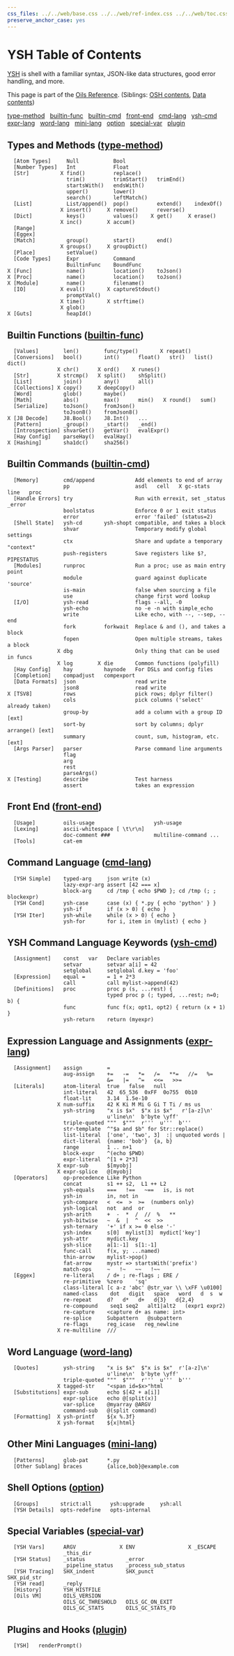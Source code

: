 ```yaml
---
css_files: ../../web/base.css ../../web/ref-index.css ../../web/toc.css
preserve_anchor_case: yes
---
```


YSH Table of Contents
=====================

[YSH]($xref) is shell with a familiar syntax, JSON-like data structures, good
error handling, and more.

This page is part of the [Oils Reference](index.html).  (Siblings: [OSH
contents](toc-osh.html), [Data contents](toc-data.html))

<div class="custom-toc">

[type-method](#type-method) &nbsp;
[builtin-func](#builtin-func) &nbsp;
[builtin-cmd](#builtin-cmd) &nbsp;
[front-end](#front-end) &nbsp;
[cmd-lang](#cmd-lang) &nbsp;
[ysh-cmd](#ysh-cmd) &nbsp;
[expr-lang](#expr-lang) &nbsp;
[word-lang](#word-lang) &nbsp;
[mini-lang](#mini-lang) &nbsp;
[option](#option) &nbsp;
[special-var](#special-var) &nbsp;
[plugin](#plugin)

</div>


<h2 id="type-method">
  Types and Methods (<a class="group-link" href="chap-type-method.html">type-method</a>)
</h2>

```chapter-links-type-method
  [Atom Types]     Null           Bool
  [Number Types]   Int            Float
  [Str]          X find()         replace()
                   trim()         trimStart()   trimEnd()
                   startsWith()   endsWith()
                   upper()        lower()
                   search()       leftMatch()
  [List]           List/append()  pop()         extend()    indexOf()
                 X insert()     X remove()      reverse()
  [Dict]           keys()         values()    X get()     X erase()
                 X inc()        X accum()
  [Range] 
  [Eggex] 
  [Match]          group()        start()       end()
                 X groups()     X groupDict()
  [Place]          setValue()
  [Code Types]     Expr           Command
                   BuiltinFunc    BoundFunc
X [Func]           name()         location()    toJson()
X [Proc]           name()         location()    toJson()
X [Module]         name()         filename()
  [IO]           X eval()       X captureStdout()
                   promptVal()
                 X time()       X strftime()
                 X glob()
X [Guts]           heapId()
```

<h2 id="builtin-func">
  Builtin Functions (<a class="group-link" href="chap-builtin-func.html">builtin-func</a>)
</h2>

```chapter-links-builtin-func
  [Values]        len()        func/type()       X repeat()
  [Conversions]   bool()       int()      float()   str()   list()   dict()
                X chr()      X ord()    X runes()
  [Str]         X strcmp()   X split()    shSplit()
  [List]          join()       any()      all()
  [Collections] X copy()     X deepCopy()
  [Word]          glob()       maybe()
  [Math]          abs()        max()      min()   X round()   sum()
  [Serialize]     toJson()     fromJson()
                  toJson8()    fromJson8()
X [J8 Decode]     J8.Bool()    J8.Int()   ...
  [Pattern]       _group()     _start()   _end()
  [Introspection] shvarGet()   getVar()   evalExpr()
  [Hay Config]    parseHay()   evalHay()
X [Hashing]       sha1dc()     sha256()
```

<!-- ideas
X [Codecs]        quoteUrl()   quoteHtml()   quoteSh()   quoteC()
                  quoteMake()   quoteNinja()
X [Wok]           _field()
-->

<h2 id="builtin-cmd">
  Builtin Commands (<a class="group-link" href="chap-builtin-cmd">builtin-cmd</a>)
</h2>

<!-- linkify_stop_col is 42 -->

```chapter-links-builtin-cmd_42
  [Memory]        cmd/append             Add elements to end of array
                  pp                     asdl   cell   X gc-stats   line   proc
  [Handle Errors] try                    Run with errexit, set _status _error
                  boolstatus             Enforce 0 or 1 exit status
                  error                  error 'failed' (status=2)
  [Shell State]   ysh-cd       ysh-shopt compatible, and takes a block
                  shvar                  Temporary modify global settings
                  ctx                    Share and update a temporary "context"
                  push-registers         Save registers like $?, PIPESTATUS
  [Modules]       runproc                Run a proc; use as main entry point
                  module                 guard against duplicate 'source'
                  is-main                false when sourcing a file
                  use                    change first word lookup
  [I/O]           ysh-read               flags --all, -0
                  ysh-echo               no -e -n with simple_echo
                  write                  Like echo, with --, --sep, --end
                  fork         forkwait  Replace & and (), and takes a block
                  fopen                  Open multiple streams, takes a block
                X dbg                    Only thing that can be used in funcs
                X log        X die       Common functions (polyfill)
  [Hay Config]    hay          haynode   For DSLs and config files
  [Completion]    compadjust   compexport
  [Data Formats]  json                   read write
                  json8                  read write
X [TSV8]          rows                   pick rows; dplyr filter()
                  cols                   pick columns ('select' already taken)
                  group-by               add a column with a group ID [ext]
                  sort-by                sort by columns; dplyr arrange() [ext]
                  summary                count, sum, histogram, etc. [ext]
  [Args Parser]   parser                 Parse command line arguments
                  flag
                  arg
                  rest
                  parseArgs()
X [Testing]       describe               Test harness
                  assert                 takes an expression
```

<!--
Naming ideas:

X [External Lang] BEGIN   END   when (awk)
                  rule (make)   each (xargs)   fs (find)
-->

<h2 id="front-end">
  Front End (<a class="group-link" href="chap-front-end.html">front-end</a>)
</h2>

```chapter-links-front-end
  [Usage]         oils-usage                   ysh-usage
  [Lexing]        ascii-whitespace [ \t\r\n]
                  doc-comment ###              multiline-command ...
  [Tools]         cat-em
```

<h2 id="cmd-lang">
  Command Language (<a class="group-link" href="chap-cmd-lang.html">cmd-lang</a>)
</h2>

<!-- linkify_stop_col is 33 -->

```chapter-links-cmd-lang_33
  [YSH Simple]    typed-arg     json write (x)
                  lazy-expr-arg assert [42 === x]
                  block-arg     cd /tmp { echo $PWD }; cd /tmp (; ; blockexpr)
  [YSH Cond]      ysh-case      case (x) { *.py { echo 'python' } }
                  ysh-if        if (x > 0) { echo }
  [YSH Iter]      ysh-while     while (x > 0) { echo }
                  ysh-for       for i, item in (mylist) { echo }
```

<h2 id="ysh-cmd">
  YSH Command Language Keywords (<a class="group-link" href="chap-ysh-cmd.html">ysh-cmd</a>)
</h2>

```chapter-links-ysh-cmd_33
  [Assignment]    const   var   Declare variables
                  setvar        setvar a[i] = 42
                  setglobal     setglobal d.key = 'foo'
  [Expression]    equal =       = 1 + 2*3
                  call          call mylist->append(42)
  [Definitions]   proc          proc p (s, ...rest) {
                                typed proc p (; typed, ...rest; n=0; b) {
                  func          func f(x; opt1, opt2) { return (x + 1) }
                  ysh-return    return (myexpr)
```

<h2 id="expr-lang">
  Expression Language and Assignments (<a class="group-link" href="chap-expr-lang.html">expr-lang</a>)
</h2>

<!-- linkify_stop_col is 33 -->

```chapter-links-expr-lang_33
  [Assignment]    assign        =
                  aug-assign    +=   -=   *=   /=   **=   //=   %=
                                &=   |=   ^=   <<=   >>=
  [Literals]      atom-literal  true   false   null
                  int-literal   42  65_536  0xFF  0o755  0b10
                  float-lit     3.14  1.5e-10
                X num-suffix    42 K Ki M Mi G Gi T Ti / ms us
                  ysh-string    "x is $x"  $"x is $x"   r'[a-z]\n'
                                u'line\n'  b'byte \yff'
                  triple-quoted """  $"""  r'''  u'''  b'''
                  str-template  ^"$a and $b" for Str::replace()
                  list-literal  ['one', 'two', 3]  :| unquoted words |
                  dict-literal  {name: 'bob'}  {a, b}
                  range         1 .. n+1
                  block-expr    ^(echo $PWD)
                  expr-literal  ^[1 + 2*3]
                X expr-sub      $[myobj]
                X expr-splice   @[myobj]
  [Operators]     op-precedence Like Python
                  concat        s1 ++ s2,  L1 ++ L2
                  ysh-equals    ===   !==   ~==   is, is not
                  ysh-in        in, not in
                  ysh-compare   <  <=  >  >=  (numbers only)
                  ysh-logical   not  and  or
                  ysh-arith     +  -  *  /  //  %   ** 
                  ysh-bitwise   ~  &  |  ^  <<  >>
                  ysh-ternary   '+' if x >= 0 else '-'
                  ysh-index     s[0]  mylist[3]  mydict['key']
                  ysh-attr      mydict.key
                  ysh-slice     a[1:-1]  s[1:-1]
                  func-call     f(x, y; ...named)
                  thin-arrow    mylist->pop()
                  fat-arrow     mystr => startsWith('prefix')
                  match-ops     ~   !~   ~~   !~~
  [Eggex]         re-literal    / d+ ; re-flags ; ERE /
                  re-primitive  %zero    'sq'
                  class-literal [c a-z 'abc' @str_var \\ \xFF \u0100]
                  named-class    dot   digit   space   word   d  s  w
                  re-repeat     d?   d*   d+   d{3}   d{2,4}
                  re-compound    seq1 seq2   alt1|alt2   (expr1 expr2)
                  re-capture    <capture d+ as name: int>
                  re-splice     Subpattern   @subpattern
                  re-flags      reg_icase   reg_newline
                X re-multiline  ///
```

<h2 id="word-lang">
  Word Language (<a class="group-link" href="chap-word-lang.html">word-lang</a>)
</h2>

<!-- linkify_stop_col is 33 -->

```chapter-links-word-lang_33
  [Quotes]        ysh-string    "x is $x"  $"x is $x"  r'[a-z]\n'
                                u'line\n'  b'byte \yff'
                  triple-quoted """  $"""  r'''  u'''  b'''
                X tagged-str    "<span id=$x>"html
  [Substitutions] expr-sub      echo $[42 + a[i]]
                  expr-splice   echo @[split(x)]
                  var-splice    @myarray @ARGV
                  command-sub   @(split command)
  [Formatting]  X ysh-printf    ${x %.3f}
                X ysh-format    ${x|html}
```

<h2 id="mini-lang">
  Other Mini Languages (<a class="group-link" href="chap-mini-lang.html">mini-lang</a>)
</h2>

<!-- linkify_stop_col is 33 -->

```chapter-links-mini-lang_33
  [Patterns]      glob-pat      *.py
  [Other Sublang] braces        {alice,bob}@example.com
```

<h2 id="option">
  Shell Options (<a class="group-link" href="chap-option.html">option</a>)
</h2>

```chapter-links-option
  [Groups]       strict:all      ysh:upgrade     ysh:all
  [YSH Details]  opts-redefine   opts-internal
```

<h2 id="special-var">
  Special Variables (<a class="group-link" href="chap-special-var.html">special-var</a>)
</h2>

```chapter-links-special-var
  [YSH Vars]      ARGV              X ENV                 X _ESCAPE
                  _this_dir
  [YSH Status]    _status             _error
                  _pipeline_status    _process_sub_status
  [YSH Tracing]   SHX_indent          SHX_punct             SHX_pid_str
  [YSH read]      _reply
  [History]       YSH_HISTFILE
  [Oils VM]       OILS_VERSION
                  OILS_GC_THRESHOLD   OILS_GC_ON_EXIT
                  OILS_GC_STATS       OILS_GC_STATS_FD
```

<!-- ideas 
X [Wok]           _filename           _line
X [Builtin Sub]   _buffer
-->

<h2 id="plugin">
  Plugins and Hooks (<a class="group-link" href="chap-plugin.html">plugin</a>)
</h2>

```chapter-links-plugin
  [YSH]   renderPrompt()
```
